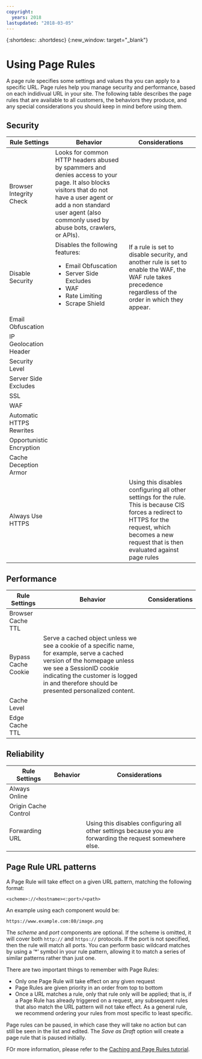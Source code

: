 ```yaml
---
copyright:
  years: 2018
lastupdated: "2018-03-05"
---
```


{:shortdesc: .shortdesc}
{:new_window: target="_blank"}

# Using Page Rules

A page rule specifies some settings and values tha you can apply to a specific URL. Page rules help you manage security and performance, based on each indidivual URL in your site. The following table describes the page rules that are available to all customers, the behaviors they produce, and any special considerations you should keep in mind before using them.

## Security

| Rule Settings | Behavior | Considerations |
|-----------|----------|----------------|
|Browser Integrity Check|Looks for common HTTP headers abused by spammers and denies access to your page. It also blocks visitors that do not have a user agent or add a non standard user agent (also commonly used by abuse bots, crawlers, or APIs). | |
|Disable Security|Disables the following features: <ul><li>Email Obfuscation</li> <li>Server Side Excludes</li> <li>WAF</li> <li>Rate Limiting</li> <li>Scrape Shield</li>|If a rule is set to disable security, and another rule is set to enable the WAF, the WAF rule takes precedence regardless of the order in which they appear.|
|Email Obfuscation| | |
|IP Geolocation Header| | |  
|Security Level| | |
|Server Side Excludes| | |
|SSL| | |
|WAF| | |  
|Automatic HTTPS Rewrites| | |
|Opportunistic Encryption| | |
|Cache Deception Armor| | |
|Always Use HTTPS| |Using this disables configuring all other settings for the rule. This is because CIS forces a redirect to HTTPS for the request, which becomes a new request that is then evaluated against page rules |

## Performance
| Rule Settings | Behavior | Considerations |
|-----------|----------|----------------|
|Browser Cache TTL | ||
|Bypass Cache Cookie|Serve a cached object unless we see a cookie of a specific name, for example, serve a cached version of the homepage unless we see a SessionID cookie indicating the customer is logged in and therefore should be presented personalized content. | |
|Cache Level| | |
|Edge Cache TTL| | |

## Reliability
| Rule Settings | Behavior | Considerations |
|-----------|----------|----------------|
|Always Online| | |
|Origin Cache Control| | |
|Forwarding URL | | Using this disables configuring all other settings because you are forwarding the request somewhere else.|

## Page Rule URL patterns

A Page Rule will take effect on a given URL pattern, matching the following format:

`<scheme>://<hostname><:port>/<path>`

An example using each component would be:

`https://www.example.com:80/image.png`

The *scheme* and *port* components are optional. If the scheme is omitted, it will cover both `http://` and `https://` protocols. If the port is not specified, then the rule will match all ports. You can perform basic wildcard matches by using a ‘*’ symbol in your rule pattern, allowing it to match a series of similar patterns rather than just one.

There are two important things to remember with Page Rules:

 * Only one Page Rule will take effect on any given request
 * Page Rules are given priority in an order from top to bottom
 * Once a URL matches a rule, only that rule only will be applied; that is, if a Page Rule has already triggered on a request, any subsequent rules that also match the URL pattern will not take effect. As a general rule, we recommend ordering your rules from most specific to least specific.

Page rules can be paused, in which case they will take no action but can still be seen in the list and edited. The *Save as Draft* option will create a page rule that is paused initially.

FOr more information, please refer to the [Caching and Page Rules tutorial](caching-tutorial.html).
